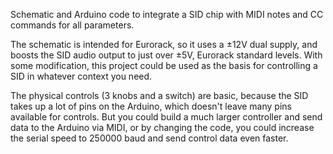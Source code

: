 Schematic and Arduino code to integrate a SID chip with MIDI notes and CC commands for all parameters.

The schematic is intended for Eurorack, so it uses a ±12V dual supply, and boosts the SID audio output to just over ±5V, Eurorack standard levels. With some modification, this project could be used as the basis for controlling a SID in whatever context you need.

The physical controls (3 knobs and a switch) are basic, because the SID takes up a lot of pins on the Arduino, which doesn't leave many pins available for controls. But you could build a much larger controller and send data to the Arduino via MIDI, or by changing the code, you could increase the serial speed to 250000 baud and send control data even faster.
